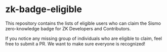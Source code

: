 # zk-badge-eligible
This repository contains the lists of eligible users who can claim the Sismo zero-knowledge badge for ZK Developers and Contributors.
 
If you notice any missing group of individuals who are eligible to claim, feel free to submit a PR. We want to make sure everyone is recognized!
